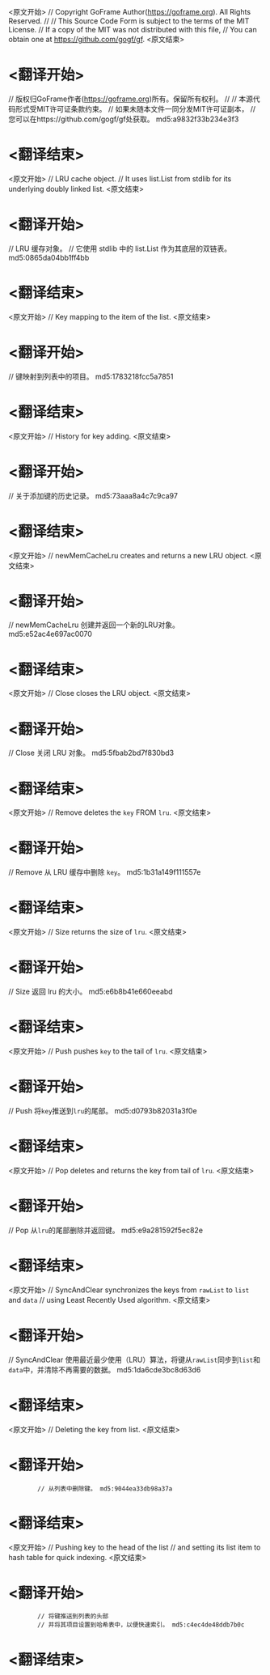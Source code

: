 
<原文开始>
// Copyright GoFrame Author(https://goframe.org). All Rights Reserved.
//
// This Source Code Form is subject to the terms of the MIT License.
// If a copy of the MIT was not distributed with this file,
// You can obtain one at https://github.com/gogf/gf.
<原文结束>

# <翻译开始>
// 版权归GoFrame作者(https://goframe.org)所有。保留所有权利。
//
// 本源代码形式受MIT许可证条款约束。
// 如果未随本文件一同分发MIT许可证副本，
// 您可以在https://github.com/gogf/gf处获取。 md5:a9832f33b234e3f3
# <翻译结束>


<原文开始>
// LRU cache object.
// It uses list.List from stdlib for its underlying doubly linked list.
<原文结束>

# <翻译开始>
// LRU 缓存对象。
// 它使用 stdlib 中的 list.List 作为其底层的双链表。 md5:0865da04bb1ff4bb
# <翻译结束>


<原文开始>
// Key mapping to the item of the list.
<原文结束>

# <翻译开始>
// 键映射到列表中的项目。 md5:1783218fcc5a7851
# <翻译结束>


<原文开始>
// History for key adding.
<原文结束>

# <翻译开始>
// 关于添加键的历史记录。 md5:73aaa8a4c7c9ca97
# <翻译结束>


<原文开始>
// newMemCacheLru creates and returns a new LRU object.
<原文结束>

# <翻译开始>
// newMemCacheLru 创建并返回一个新的LRU对象。 md5:e52ac4e697ac0070
# <翻译结束>


<原文开始>
// Close closes the LRU object.
<原文结束>

# <翻译开始>
// Close 关闭 LRU 对象。 md5:5fbab2bd7f830bd3
# <翻译结束>


<原文开始>
// Remove deletes the `key` FROM `lru`.
<原文结束>

# <翻译开始>
// Remove 从 LRU 缓存中删除 `key`。 md5:1b31a149f111557e
# <翻译结束>


<原文开始>
// Size returns the size of `lru`.
<原文结束>

# <翻译开始>
// Size 返回 lru 的大小。 md5:e6b8b41e660eeabd
# <翻译结束>


<原文开始>
// Push pushes `key` to the tail of `lru`.
<原文结束>

# <翻译开始>
// Push 将`key`推送到`lru`的尾部。 md5:d0793b82031a3f0e
# <翻译结束>


<原文开始>
// Pop deletes and returns the key from tail of `lru`.
<原文结束>

# <翻译开始>
// Pop 从`lru`的尾部删除并返回键。 md5:e9a281592f5ec82e
# <翻译结束>


<原文开始>
// SyncAndClear synchronizes the keys from `rawList` to `list` and `data`
// using Least Recently Used algorithm.
<原文结束>

# <翻译开始>
// SyncAndClear 使用最近最少使用（LRU）算法，将键从`rawList`同步到`list`和`data`中，并清除不再需要的数据。 md5:1da6cde3bc8d63d6
# <翻译结束>


<原文开始>
// Deleting the key from list.
<原文结束>

# <翻译开始>
			// 从列表中删除键。 md5:9044ea33db98a37a
# <翻译结束>


<原文开始>
			// Pushing key to the head of the list
			// and setting its list item to hash table for quick indexing.
<原文结束>

# <翻译开始>
			// 将键推送到列表的头部
			// 并将其项目设置到哈希表中，以便快速索引。 md5:c4ec4de48ddb7b0c
# <翻译结束>

